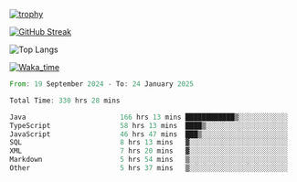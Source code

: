 <!--
**ren-joey/ren-joey** is a ✨ _special_ ✨ repository because its `README.md` (this file) appears on your GitHub profile.

Here are some ideas to get you started:

- 🔭 I’m currently working on ...
- 🌱 I’m currently learning ...
- 👯 I’m looking to collaborate on ...
- 🤔 I’m looking for help with ...
- 💬 Ask me about ...
- 📫 How to reach me: ...
- 😄 Pronouns: ...
- ⚡ Fun fact: ...
-->

[![trophy](https://github-profile-trophy.vercel.app/?username=ren-joey&theme=darkhub&column=5)](https://github.com/ren-joey)

[![GitHub Streak](https://streak-stats.demolab.com/?user=ren-joey&theme=dark)](https://github.com/ren-joey)

![Top Langs](https://github-readme-stats.vercel.app/api/top-langs?username=ren-joey&show_icons=true&layout=compact&locale=en&hide=html,CSS,scss,Pug,Twig&theme=dark)

[![Waka_time](https://github-readme-stats.vercel.app/api/wakatime?username=joeyren&theme=dark)](https://github.com/ren-joey)

<!--START_SECTION:waka-->

```rust
From: 19 September 2024 - To: 24 January 2025

Total Time: 330 hrs 28 mins

Java                       166 hrs 13 mins ████████████▒░░░░░░░░░░░░   49.46 %
TypeScript                 58 hrs 13 mins  ████▒░░░░░░░░░░░░░░░░░░░░   17.33 %
JavaScript                 46 hrs 47 mins  ███▒░░░░░░░░░░░░░░░░░░░░░   13.92 %
SQL                        8 hrs 13 mins   ▓░░░░░░░░░░░░░░░░░░░░░░░░   02.45 %
XML                        7 hrs 20 mins   ▓░░░░░░░░░░░░░░░░░░░░░░░░   02.18 %
Markdown                   5 hrs 54 mins   ▒░░░░░░░░░░░░░░░░░░░░░░░░   01.76 %
Other                      5 hrs 37 mins   ▒░░░░░░░░░░░░░░░░░░░░░░░░   01.67 %
```

<!--END_SECTION:waka-->
